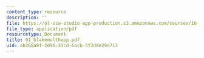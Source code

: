 ```yaml
---
content_type: resource
description: ''
file: https://ol-ocw-studio-app-production.s3.amazonaws.com/courses/16-886-air-transportation-systems-architecting-spring-2004/ab208a8f2d9631cd6acb5f2d8e29d713_01_blakemulthopp.pdf
file_type: application/pdf
resourcetype: Document
title: 01_blakemulthopp.pdf
uid: ab208a8f-2d96-31cd-6acb-5f2d8e29d713
---
```

